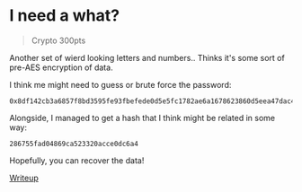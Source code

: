 # I need a what?

> Crypto 300pts

Another set of wierd looking letters and numbers.. 
Thinks it's some sort of pre-AES encryption of data.

I think me might need to guess or brute force the password:

```
0x8df142cb3a6857f8bd3595fe93fbefede0d5e5fc1782ae6a1678623860d5eea47dac4db3ad4408c8
```

Alongside, I managed to get a hash that I think might be related in some way:

```
286755fad04869ca523320acce0dc6a4
```

Hopefully, you can recover the data!

[Writeup](./writeup.md)
